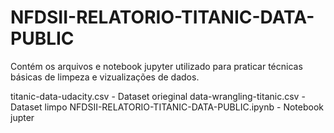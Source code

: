 # NFDSII-RELATORIO-TITANIC-DATA-PUBLIC

Contém os arquivos e notebook jupyter utilizado para praticar técnicas básicas de limpeza e vizualizações de dados.

titanic-data-udacity.csv - Dataset orieginal
data-wrangling-titanic.csv - Dataset limpo
NFDSII-RELATORIO-TITANIC-DATA-PUBLIC.ipynb - Notebook jupter

